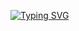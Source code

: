 [![Typing SVG](https://readme-typing-svg.demolab.com?font=Orbitron&weight=900&size=27&duration=1000&pause=1000&color=FFFFFF&repeat=false&width=435&lines=Welcome+to+my+profile+page)](https://git.io/typing-svg)
